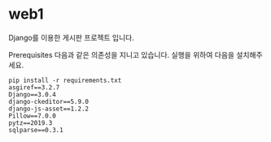 # web1
Django를 이용한 게시판 프로젝트 입니다.


Prerequisites
다음과 같은 의존성을 지니고 있습니다.
실행을 위하여 다음을 설치해주세요.
```
pip install -r requirements.txt
asgiref==3.2.7
Django==3.0.4
django-ckeditor==5.9.0
django-js-asset==1.2.2
Pillow==7.0.0
pytz==2019.3
sqlparse==0.3.1
```
